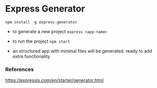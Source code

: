 # Express Generator

`npm install -g express-generator`

* to generate a new project
`express <app-name>`

* to run the project
`npm start`

* an structured app with minimal files will be generated. ready to add extra functionality

### References
https://expressjs.com/en/starter/generator.html